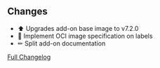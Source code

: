 ## Changes

- ⬆ Upgrades add-on base image to v7.2.0
- 🔨 Implement OCI image specification on labels
- ✏ Split add-on documentation

[Full Changelog][changelog]

[changelog]: https://github.com/hassio-addons/addon-home-panel/compare/v1.7.2...v1.7.3
